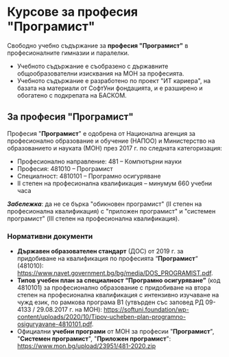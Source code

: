 # Курсове за професия "Програмист"

Свободно учебно съдържание за **професия "Програмист"** в професионалните гимназии и паралелки.
 - Учебното съдържание е съобразено с държавните общообразователни изисквания на МОН за професията.
 - Учебното съдържание е разработено по проект "ИТ кариера", на базата на материали от СофтУни фондацията, и е разширено и обогатено с подкрепата на БАСКОМ.

## За професия "Програмист"

Професия "**Програмист**" е одобрена от Национална агенция за професионално образование и обучение (НАПОО) и Министерство на образованието и науката (МОН) през 2017 г. по следната категоризация:
 - Професионално направление: 481 – Компютърни науки
 - Професия: 481010 – Програмист
 - Специалност: 4810101 – Програмно осигуряване
 - II степен на професионална квалификация – минумум 660 учебни часа

***Забележка***: да не се бърка "обикновен програмист" (II степен на професионална квалификация) с "приложен програмист" и "системен програмист" (III степен на професионална квалификация).

### Нормативни документи
 - **Държавен образователен стандарт** (ДОС) от 2019 г. за придобиване на квалификация по професията “**Програмист**“ (481010): https://www.navet.government.bg/bg/media/DOS_PROGRAMIST.pdf.
 - **Типов учебен план за специалност “Програмно осигуряване”** (код 4810101) за професионално образование с придобиване на втора степен на професионална квалификация с интензивно изучаване на чужд език, по рамкова програма B1 (утвърден със заповед РД 09-4133 / 29.08.2017 г. на МОН): https://softuni.foundation/wp-content/uploads/2020/10/Tipov-ucheben-plan-programno-osiguryavane-4810101.pdf.
  - Официални **учебни програми** от МОН за професии "**Програмист**", "**Системен програмист**", "**Приложен програмист**": https://www.mon.bg/upload/23951/481-2020.zip
